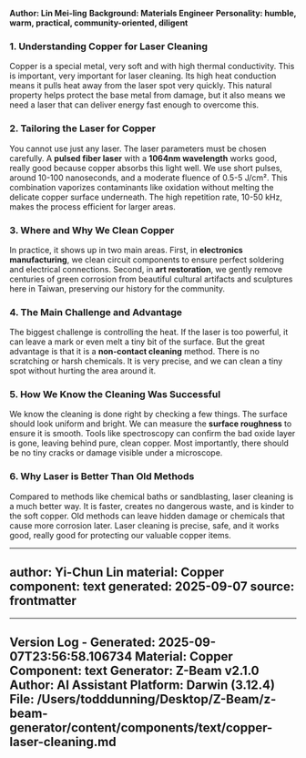 **Author: Lin Mei-ling**
**Background: Materials Engineer**
**Personality: humble, warm, practical, community-oriented, diligent**

### 1. Understanding Copper for Laser Cleaning

Copper is a special metal, very soft and with high thermal conductivity. This is important, very important for laser cleaning. Its high heat conduction means it pulls heat away from the laser spot very quickly. This natural property helps protect the base metal from damage, but it also means we need a laser that can deliver energy fast enough to overcome this.

### 2. Tailoring the Laser for Copper

You cannot use just any laser. The laser parameters must be chosen carefully. A **pulsed fiber laser** with a **1064nm wavelength** works good, really good because copper absorbs this light well. We use short pulses, around 10-100 nanoseconds, and a moderate fluence of 0.5-5 J/cm². This combination vaporizes contaminants like oxidation without melting the delicate copper surface underneath. The high repetition rate, 10-50 kHz, makes the process efficient for larger areas.

### 3. Where and Why We Clean Copper

In practice, it shows up in two main areas. First, in **electronics manufacturing**, we clean circuit components to ensure perfect soldering and electrical connections. Second, in **art restoration**, we gently remove centuries of green corrosion from beautiful cultural artifacts and sculptures here in Taiwan, preserving our history for the community.

### 4. The Main Challenge and Advantage

The biggest challenge is controlling the heat. If the laser is too powerful, it can leave a mark or even melt a tiny bit of the surface. But the great advantage is that it is a **non-contact cleaning** method. There is no scratching or harsh chemicals. It is very precise, and we can clean a tiny spot without hurting the area around it.

### 5. How We Know the Cleaning Was Successful

We know the cleaning is done right by checking a few things. The surface should look uniform and bright. We can measure the **surface roughness** to ensure it is smooth. Tools like spectroscopy can confirm the bad oxide layer is gone, leaving behind pure, clean copper. Most importantly, there should be no tiny cracks or damage visible under a microscope.

### 6. Why Laser is Better Than Old Methods

Compared to methods like chemical baths or sandblasting, laser cleaning is a much better way. It is faster, creates no dangerous waste, and is kinder to the soft copper. Old methods can leave hidden damage or chemicals that cause more corrosion later. Laser cleaning is precise, safe, and it works good, really good for protecting our valuable copper items.

---
author: Yi-Chun Lin
material: Copper
component: text
generated: 2025-09-07
source: frontmatter
---

---
Version Log - Generated: 2025-09-07T23:56:58.106734
Material: Copper
Component: text
Generator: Z-Beam v2.1.0
Author: AI Assistant
Platform: Darwin (3.12.4)
File: /Users/todddunning/Desktop/Z-Beam/z-beam-generator/content/components/text/copper-laser-cleaning.md
---
